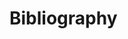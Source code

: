 # Bibliography

<!-- markdownlint-disable MD053 -->

[^Williams]: Steve Williams: _68030 Assembly Language Reference._ Addison-Wesley, Reading, Massachusetts, 1989

[^AMD29K]: Advanced Micro Devices: _AM29240, AM29245, and AM29243 RISC Microcontrollers._ 1993

[^AtAVR]: Atmel Corp.: _AVR Enhanced RISC Microcontroller Data Book._ May 1996

[^AVRObj]: Atmel Corp.: _8-Bit AVR Assembler and Simulator Object File Formats (Preliminary)._ (part of the AVR tools documentation)

[^CSG65CE02]: Commodore Semiconductor Group: _65CE02 Microprocessor Preliminary Data Sheet._

[^CMD816]: CMD Microcircuits: _G65SC802/G65SC816 CMOS 8/16-Bit Microprocessor._ Family Data Sheet.

[^CFMAC]: Freescale Semiconductor: _Digital Signal Processing Libraries Using the ColdFire eMAC and MAC User's Manual._ DSPLIBUM, Rev. 1.2, 03/2006

[^COP4]: National Semiconductor: _COP410L/COP411L/COP310L/COP311L Single-Chip N-Channel Microcontrollers._ RRD-B30M105, March 1992

[^COPS]: National Semiconductor: _COPS Family User's Guide._

[^CPM68K]: Digital Research: _CP/M 68K Operating System User's Guide._ 1983

[^Cyrix]: Cyrix Corp.: _FasMath 83D87 User's Manual._ 1990

[^Dallas320]: Dallas Semiconductor: _DS80C320 High-Speed Micro User's Guide._ Version 1.30, 1/94

[^Fair1101]: Fairchild Semiconductor: _ACE1101 Data Sheet._ Preliminary, May 1999

[^Fair1202]: Fairchild Semiconductor: _ACE1202 Data Sheet._ Preliminary, May 1999

[^Fair8004]: Fairchild Semiconductor: _ACEx Guide to Developer Tools._ AN-8004, Version 1.3 September 1998

[^FairF8UG]: Fairchild Micro Systems: _F8 User's Guide._ 67095665, 02-13-1976

[^FairF8GP]: Fairchild Micro Systems: _F8 Guide to Programming_ 67095664, 1976

[^Free12X]: Freescale Semiconductor: _S12XCPUV1 Reference Manual._ S12XCPUV1, v01.01, 03/2005

[^FreeRS08]: Freescale Semiconductor: _RS08 Core Reference Manual._ RS08RM, Rev. 1.0, 04/2006

[^FreeXGATE]: Freescale Semiconductor: _MC9S12XDP512 Data Sheet._ MC9S12XDP512, Rev. 2.11, 5/2005

[^FujitsuCD]: Fujitsu Limited: _June 1998 Semiconductor Data Book._ CD00-00981-1E

[^Fujitsu16]: Fujitsu Semiconductor: _F<sup>2</sup>MC16LX 16-Bit Microcontroller MB90500 Series Programming Manual._ CM44-00201-1E, 1998

[^CP1600]: General Instrument Microelectronics: _Series 1600 Microprocessor System Documentation._ S16DOC-CP-1600-04, May 1975 <http://www.bitsavers.org/components/gi/CP1600/> CP-1600_Microprocessor_Users_Manual_May75.pdf

[^Hit180]: Hitachi Ltd.: _8-/16-Bit Microprocessor Data Book._ 1986

[^Hit63]: Trevor J. Terrel & Robert J. Simpson: _Understanding HD6301X/03X CMOS Microprocessor Systems._ published by Hitachi

[^HitH8_3]: Hitachi Microcomputer: _H8/300H Series Programming Manual._ (21-032, no year of release given)

[^HitH16]: Hitachi America, Ltd.: _HD641016 User's Manual._ ADE-602-003A, September 1989

[^HuC6280]: _HuC6280 CMOS 8-bit Microprocessor Software Manual._

[^Rock6519]: Rockwell: _R65C19 Microcomputer Data Sheet._ Document Number 29400N10, January 1992

[^SH7000]: Hitachi Semiconductor Design & Development Center: _SH Microcomputer Hardware Manual (Preliminary)._

[^SH7700]: Hitachi Semiconductor and IC Div.: _SH7700 Series Programming Manual._ 1st Edition, September 1995

[^HMCS400]: Hitachi America Ltd.: _HMCS400 Series Handbook: Users Manual_ AD-E00078, March 1988

[^HitH8_5]: Hitachi Semiconductor and IC Div.: _H8/500 Series Programming Manual._ (21-20, 1st Edition Feb. 1989)

[^HitH8_532]: Hitachi Ltd.: _H8/532 Hardware Manual._ (21-30, no year of release given)

[^HitH8_534]: Hitachi Ltd.: _H8/534,H8/536 Hardware Manual._ (21-19A, no year of release given)

[^PPC403]: IBM Corp.: _PPC403GA Embedded Controller User's Manual._ First Edition, September 1994

[^IntEmb]: Intel Corp.: _Embedded Controller Handbook._ 1987

[^IntMic]: Intel Corp.: _Microprocessor and Peripheral Handbook, Volume I Microprocessor._ 1988

[^Int48]: Intel Corp. : _MCS-48 Family of Single Chip Microcomputers User's Manual._ September 1980

[^Int960]: Intel Corp. : _80960SA/SB Reference Manual._ 1991

[^Int196]: Intel Corp.: _8XC196NT Microcontroller User's Manual._ June 1995

[^Int251]: Intel Corp.: _8XC251SB High Performance CHMOS Single-Chip Microcontroller._ Sept. 1995, Order Number 272616-003

[^Int296]: Intel Corp.: _80296SA Microcontroller User's Manual._ Sept. 1996

[^Int4040]: Intel Corp.: _4040: Single-Chip 4-Bit P-Channel Microprocessor._ (no year of release given)

[^Inters02]: Intersil: _CDP1802A, CDP1802AC, CDP1802BC CMOS 8-Bit Microprocessors._ March 1997

[^RCA1804]: : RCA Inc.: _CDP1804, CDP1804C Types Objective Data._

[^Inters05]: Intersil: _CDP1805AC, CDP1806AC CMOS 8-Bit Microprocessor with On-Chip RAM and Counter/Timer._ March 1997

[^Kaku]: Hirotsugu Kakugawa: _A memo on the secret features of 6309._ (available via World Wide Web: <http://www.cs.umd.edu/users/fms/comp/CPUs/6309.txt>)

[^Kenbak]: KENBAK: _Programming Reference Manual KENBAK-1 Computer._ 4/1/1971

[^LatMico8]: Lattice Semiconductor Corporation: LatticeMico8 Microcontroller Users Guide. Reference Design RD1026, February 2008

[^MicroChip]: Microchip Technology Inc.: _Microchip Data Book._ 1993 Edition

[^Mil1750]: US Department Of Defense: _Military Standard Sixteen-Bit Computer Instruction Set Architecture._ MIL-STD-1750A (USAF), 2 July 1980

[^Mit41]: Mitsubishi Electric: _Single-Chip 8-Bit Microcomputers._ Vol.2, 1987

[^Mit16]: Mitsubishi Electric: _Single-Chip 16-Bit Microcomputers._ Enlarged edition, 1991

[^Mit8]: Mitsubishi Electric: _Single-Chip 8 Bit Microcomputers._ Vol.2, 1992

[^Mit4500]: Mitsubishi Electric: _M34550Mx-XXXFP Users's Manual._ Jan. 1994

[^Mit7751]: Mitsubishi Electric: 7751 Series Software Manual. Rev. 1.01, 980731

[^MitM16]: Mitsubishi Electric: _M16 Family Software Manual._ First Edition, Sept. 1994

[^MitM16C]: Mitsubishi Electric: _M16C Software Manual._ First Edition, Rev. C, 1996

[^Mit30600]: Mitsubishi Electric: _M30600-XXXFP Data Sheet._ First Edition, April 1996

[^GreenM16]: documentation about the M16/M32-developer's package from Green Hills Software

[^Mostek1980]: Mostek Corporation: _Circuits and Systems Product Guide._ 1980, STD No 01009

[^Mostek3870]: Mostek Corporation: _3870/F8 Microcomputer Data Book._ 1981, Publication Number MK79602

[^MotMic]: Motorola Inc.: _Microprocessor, Microcontroller and Peripheral Data._ Vol. I+II, 1988

[^Mot81]: Motorola Inc.: _MC68881/882 Floating Point Coprocessor User's Manual._ Second Edition, Prentice-Hall, Englewood Cliffs 1989

[^Mot51]: Motorola Inc.: _MC68851 Paged Memory Management Unit User's Manual._ Second Edition, Prentice-Hall, Englewood Cliffs 1989,1988

[^Mot32]: Motorola Inc.: _CPU32 Reference Manual._ Rev. 1, 1990

[^Mot56]: Motorola Inc.: _DSP56000/DSP56001 Digital Signal Processor User's Manual._ Rev. 2, 1990

[^Mot340]: Motorola Inc.: _MC68340 Technical Summary._ Rev. 2, 1991

[^Mot16]: Motorola Inc.: _CPU16 Reference Manual._ Rev. 1, 1991

[^Mot68K]: Motorola Inc.: _Motorola M68000 Family Programmer's Reference Manual._ 1992

[^Mot332]: Motorola Inc.: _MC68332 Technical Summary._ Rev. 2, 1993

[^Mot601]: Motorola Inc.: _PowerPC 601 RISC Microprocessor User's Manual._ 1993

[^Mot505]: Motorola Inc.: _PowerPC(tm) MPC505 RISC Microcontroller Technical Summary._ 1994

[^Mot821]: Motorola Inc.: _PowerPC(tm) MPC821 Portable Microprocessor User's Manual._ 1996

[^Mot12]: Motorola Inc.: _CPU12 Reference Manual._ 1st edition, 1996

[^Mot08]: Motorola Inc.: _CPU08 Reference Manual._ Rev. 1 (no year of release given im PDF-File)

[^Mot360]: Motorola Inc.: _MC68360 User's Manual._

[^MotCold]: Motorola Inc.: _MCF 5200 ColdFire Family Programmer's Reference Manual._ 1995

[^MotMCore]: Motorola Inc.: \_M_Core Programmer's Reference Manual.\* 1997

[^Mot56300]: Motorola Inc.: _DSP56300 24-Bit Digital Signal Processor Family Manual._ Rev. 0 (no year of release given im PDF-File)

[^MotK4]: Motorola Inc.: _MC68HC11K4 Technical Data._ 1992

[^OKIMicro]: OKI Semiconductor: _Microcontroller Data Book._ Second Edition, December 1986

[^SCMP]: National Semiconductor: _SC/MP Programmier- und Assembler-Handbuch._ Publication Number 4200094A, Aug. 1976

[^AsmCop]: National Semiconductor: _COP800 Assembler/Linker/Librarian User's Manual._ Customer Order Number COP8-ASMLNK-MAN NSC Publication Number 424421632-001B August 1993

[^Cop87L84]: National Semiconductor: _COP87L84BC microCMOS One-Time-Programmable (OTP) Microcontroller._ Preliminary, March 1996

[^Nat14xxx]: National Semiconductor: _SC14xxx DIP commands Reference guide._ Application Note AN-D-031, Version 0.4, 12-28-1998

[^Nat8070]: National Semiconductor: _INS8070-Series Microprocessor Family._ October 1980

[^Nat32000]: National Semiconductor: _Series 32000 Databook._ 1986

[^Nat32CG16]: National Semiconductor: _NS32CG16-10/NS32CG16-15 High Performance Printer/Display Processor._ Preliminary, November 1995

[^Instr32000]: National Semiconductor and Udo Möller: _Series 32000 Instruction Set Manual._ 1\. September 2017, available via <http://www.cpu.ns32k.net>

[^NECV]: NEC Corp.: _μpD70108/μpD70116/μpD70208/μpD70216/μpD72091_ Data Book.\* (no year of release given)

[^NEC78K0]: NEC Electronics Europe GmbH: _User's Manual_ _μCOM-87 AD Family._ (no year of release given)

[^NEC75]: NEC Corp.: \_μCOM-75x Family 4-bit CMOS Microcomputer User's Manual.\_ Vol. I+II (no year of release given)

[^NEC78K2]: NEC Corp.: _78K/II Series 8-Bit Single-Chip Microcontroller User's Manual - Instructions._ Document No. U10228EJ6V0UM00 (6th edition), December 1995

[^NEC78K3]: NEC Corp.: _uPD78310/312CW/G 8 Bit CMOS Microcomputer Product Description._

[^NECSig]: NEC Corp.: _Digital Signal Processor Product Description._ PDDSP.....067V20 (no year of release given)

[^NEC78]: NEC Corp.: \_μPD78070A, 78070AY 8-Bit Single-Chip Microcontroller User's Manual.\_ Document No. U10200EJ1V0UM00 (1st edition), August 1995

[^NEC7814]: NEC Corp.: _Data Sheet_ _μPD78014._

[^NXPS12ZCore]: NXP/Freescale: _CPU S12Z Reference Manual._ CPUS12ZRM, Rev. 1.01, 01/2013

[^NXPS12ZVC]: NXP: _MC9S12ZVC-Family Reference Manual and Datasheet._ MC9S12ZVCRMV1, Rev. 1.9, 29-January-2018

[^ParaSX20]: Parallax Inc. SX20AC/SX28AC Data Sheet. Revision 1.7, 4/23/2008

[^Phil84X1]: Philips Semiconductor: _MAB84X1, MAF84X1, MAF84AX1 Family Datasheet._ August 1990

[^PhilXA]: Philips Semiconductor: _16-bit 80C51XA Microcontrollers (eXtended Architecture)._ Data Handbook IC25, 1996

[^SGS3870]: SGS-Ates: _M3870 Microcomputer Family Databook._ 1st edition, issued January 1983

[^SGS04]: SGS-Thomson Microelectronics: _8 Bit MCU Families EF6801/04/05 Databook._ 1st edition, 1989

[^SGS62]: SGS-Thomson Microelectronics: _ST6210/ST6215/ST6220/ST6225 Databook._ 1st edition, 1991

[^ST7Man]: SGS-Thomson Microelectronics: _ST7 Family Programming Manual._ June 1995

[^SGS9]: SGS-Thomson Microelectronics: _ST9 Programming Manual._ 3rd edition, 1993

[^Siem166]: Siemens AG: _SAB80C166/83C166 User's Manual._ Edition 6.90

[^Siem167]: Siemens AG: _SAB C167 Preliminary User's Manual._ Revision 1.0, July 1992

[^Siem382]: Siemens AG: _Telephone Controller (Single-Chip 8-Bit CMOS Microcontroller) SAB80C382/SAB80C482._ May 1987

[^Siem502]: Siemens AG: _SAB-C502 8-Bit Single-Chip Microcontroller User's Manual._ Edition 8.94

[^Siem501]: Siemens AG: _SAB-C501 8-Bit Single-Chip Microcontroller User's Manual._ Edition 2.96

[^Siem504]: Siemens AG: _C504 8-Bit CMOS Microcontroller User's Manual._ Edition 5.96

[^STM8ProgMan]: ST Microelectronics: _STM8 CPU Programming Manual._ PM0044, Doc ID 13590 Rev 3, September 2011

[^STM8SRefMan]: ST Microelectronics: _STM8S Series and STM8AF Series 8-bit Microcontrollers Reference Manual._ RM0016, DocID14587 Rev 14, October 2017

[^STM8S003F3Sheet]: ST Microelectronics: _STM8S003F3 STM8S003K3 Data Sheet._ DS7147 Rev 10, August 2018

[^Syb68K]: C. Vieillefond: _Programmierung des 68000._ Sybex-Verlag Düsseldorf, 1985

[^Sym8xx]: Symbios Logic Inc: _Symbios Logic PCI-SCSI-I/O Processors Programming Guide._ Version 2.0, 1995/96

[^Ti990]: Texas Instruments: _Model 990 Computer/TMS9900 Microprocessor Assembly Language Programmer's Guide._ 1977, Manual No. 943441-9701

[^Ti9900]: Texas Instruments: _TMS9995 16-Bit Microcomputer._ Preliminary Data Manual 1981

[^Ti99000]: Texas Instruments: _TMS99105 and TMS99110A 16-Bit Microprocessors._ Preliminary Data Manual 1982

[^TiC10]: Texas Instruments: _First-Generation TMS320 User's Guide._ 1988, ISBN 2-86886-024-9

[^Ti7000]: Texas Instruments: _TMS7000 family Data Manual._ 1991, DB103

[^TiC30]: Texas Instruments: _TMS320C3x User's Guide._ Revision E, 1991

[^TiC20]: Texas Instruments: _TMS320C2x User's Guide._ Revision C, Jan. 1993

[^TiC40]: Texas Instruments: _TMS320C4x User's Guide._ SPRU063C, May 1999

[^Ti370]: Texas Instruments: _TMS370 Family Data Manual._ 1994, SPNS014B

[^Ti430FamSoft]: Texas Instruments: _MSP430 Family Software User's Guide._ 1994, SLAUE11

[^Ti430Met]: Texas Instruments: _MSP430 Metering Application._ 1996, SLAAE10A

[^Ti430FamArch]: Texas Instruments: _MSP430 Family Architecture User's Guide._ 1995, SLAUE10A

[^Ti430X]: Texas Instruments: _MSP430 MSP430x5xx and MSP430x6xx Family User's Guide._ October 2016, SLAU208

[^TiC60]: Texas Instruments: _TMS320C62xx CPU and Instruction Set Reference Manual._ Jan. 1997, SPRU189A

[^TiC20x]: Texas Instruments: _TMS320C20x User's Guide._ April 1999, SPRU127C

[^Tispru131g]: Texas Instruments: _TMS320C54x DSP Reference Set; Volume 1: CPU and Peripherals._ March 2001, SPRU172C

[^Tispru172c]: Texas Instruments: _TMS320C54x DSP; Volume 2: Mnemonic Instruction Set._ March 2001, SPRU172C

[^TMS1000PGMRef]: Texas Instruments: _TMS 1000 Series MOS/LSI One-Chip Microcomputers Programmer's Reference Manual._ CM122-1 1275, 1975

[^Tosh90]: Toshiba Corp.: _8-Bit Microcontroller TLCS-90 Development System Manual._ 1990

[^Tosh870]: Toshiba Corp.: _8-Bit Microcontroller TLCS-870 Series Data Book._ 1992

[^Tosh900]: Toshiba Corp.: _16-Bit Microcontroller TLCS-900 Series Users Manual._ 1992

[^Tosh900L]: Toshiba Corp.: _16-Bit Microcontroller TLCS-900 Series Data Book: TMP93CM40F/ TMP93CM41F._ 1993

[^Tosh47]: Toshiba Corp.: _4-Bit Microcontroller TLCS-47E/47/470/470A Development System Manual._ 1993

[^Tosh9000]: Toshiba Corp.: _TLCS-9000/16 Instruction Set Manual Version 2.2._ 1\. Feb 1994

[^Tosh9331]: Toshiba Corp.: _TC9331 Digital Audio Signal Processor Application Information._

[^Val8X]: Valvo GmbH: _Bipolare Mikroprozessoren und bipolare LSI-Schaltungen._ Datenbuch, 1985, ISBN 3-87095-186-9

[^Xil213]: Ken Chapman (Xilinx Inc.): _PicoBlaze 8-Bit Microcontroller for Virtex-E and Spartan-II/IIE Devices._ Application Note XAPP213, Version 2.1, February 2003

[^Xil129]: Xilinx Inc.: _PicoBlaze 8-bit Embedded Microcontroller User Guide for Spartan-3, Virtex-II, and Virtex-II Pro FPGAs._ UG129 (v1.1) June 10, 2004

[^XMOS]: David May:: _The XMOS XS1 Architecture._ Publication Date: 2009/10/19, Copyright 2009 XMOS Ltd.

[^Zilog]: data sheets from Zilog about the Z80 family

[^ZilZ8]: Zilog Inc.: _Z8 Microcontrollers Databook._ 1992

[^ZilZ8_2]: Zilog Inc.: _Discrete Z8 Microcontrollers Databook._ (no year of release given)

[^ZilZ380]: Zilog Inc.: _Z380 CPU Central Processing Unit User's Manual._ (no year of release given)

[^ZileZ8]: Zilog Inc.: _eZ8 CPU User Manual._ UM01285-0503

[^ZilSuper8]: Zilog Inc.: _Z88C00 CMOS Super8 ROMless MCU Product Specification_ 2003, PS014602-0103

[^ZilF0830]: Zilog Inc.: _Z8 Encore! F0830 Series Product Specification_ 2012, PS025113-1212

[^Zil8000]: Zilog Inc.: _Z8000 Technical Manual_ January 1983

<!-- markdownlint-enable MD053 -->
